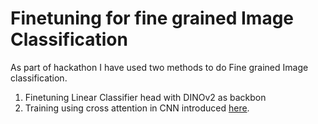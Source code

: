 # Finetuning for fine grained Image Classification

As part of hackathon I have used two methods to do Fine grained Image classification. 

1. Finetuning Linear Classifier head with DINOv2 as backbon
2. Training using cross attention in CNN introduced [here](https://doi.org/10.1016/j.patcog.2023.109550).


